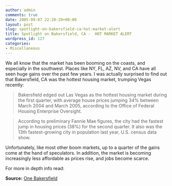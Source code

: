 ```yaml
---
author: admin
comments: true
date: 2005-09-07 22:20:29+00:00
layout: post
slug: spotlight-on-bakersfield-ca-hot-market-alert
title: Spotlight on Bakersfield, CA -  HOT MARKET ALERT
wordpress_id: 127
categories:
- Miscellaneous
---
```


We all know that the market has been booming on the coasts, and especially in the southwest.  Places like NY, FL, AZ, NV, and CA have all seen huge gains over the past few years.  I was actually surprised to find out that Bakersfield, CA was the hottest housing market, trumping Vegas recently:


	

> Bakersfield edged out Las Vegas as the hottest housing market during the first quarter, with average house prices jumping 34% between March 2004 and March 2005, according to the Office of Federal Housing Enterprise Oversight.
> 
> 
	
> 
> According to preliminary Fannie Mae figures, the city had the fastest jump in housing prices (38%) for the second quarter. It also was the 13th fastest-growing city in population last year, U.S. census data show. 


	

Unfortunately, like most other boom markets, up to a quarter of the gains  come at the hand of speculators.  In addition, the market is becoming increasingly less affordable as prices rise, and jobs become scarce.


	

For more in depth info read:  

**Source:** [One Bakersfield](http://www.bakersfieldonline.us/news/read/21/44133)
